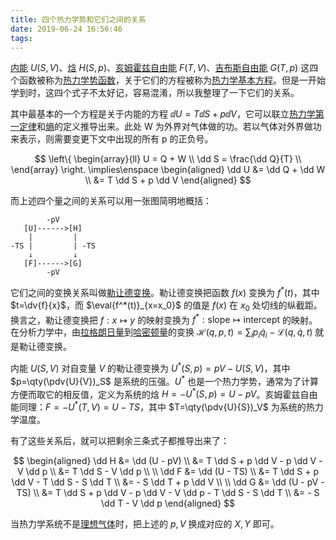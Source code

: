 ```yaml
---
title: 四个热力学势和它们之间的关系
date: 2019-06-24 16:56:46
tags:
---
```


<u>内能</u> $U(S, V)$、<u>焓</u> $H(S, p)$、<u>亥姆霍兹自由能</u> $F(T, V)$、<u>吉布斯自由能</u> $G(T, p)$ 这四个函数被称为<u>热力学势函数</u>，关于它们的方程被称为<u>热力学基本方程</u>。但是一开始学到时，这四个式子不太好记，容易混淆，所以我整理了一下它们的关系。

其中最基本的一个方程是关于内能的方程 $\dd U = T \dd S + p \dd V$，它可以联立<u>热力学第一定律</u>和<u>熵</u>的定义推导出来。此处 W 为外界对气体做的功。若以气体对外界做功来表示，则需要变更下文中出现的所有 p 的正负号。

$$
\left\{
\begin{array}{ll}
    U = Q + W \\
    \dd S = \frac{\dd Q}{T} \\
\end{array}
\right.
\implies\enspace
\begin{aligned}
\dd U &= \dd Q + \dd W \\
      &= T \dd S + p \dd V
\end{aligned}
$$

而上述四个量之间的关系可以用一张图简明地概括：

```
        -pV
   [U]------>[H]
    |         |
-TS |         | -TS
    ↓         ↓
   [F]------>[G]
        -pV
```

它们之间的变换关系叫做<u>勒让德变换</u>。勒让德变换把函数 $f(x)$ 变换为 $f^*(t)$，其中 $t=\dv{f}{x}$，而 $\eval{f^*(t)}_{x=x_0}$ 的值是 $f(x)$ 在 $x_0$ 处切线的纵截距。换言之，勒让德变换把 $f: x \mapsto y$ 的映射变换为 $f^*: \text{slope}\mapsto\text{intercept}$ 的映射。在分析力学中，由<u>拉格朗日量</u>到<u>哈密顿量</u>的变换 $\mathcal{H}(q,p,t)=\sum_i{ p_i\dot{q}_i} - \mathcal{L}(q,\dot{q},t)$ 就是勒让德变换。

内能 $U(S,V)$ 对自变量 $V$ 的勒让德变换为 $U^*(S,p)=pV-U(S,V)$，其中 $p=\qty(\pdv{U}{V})_S$ 是系统的压强。$U^*$ 也是一个热力学势，通常为了计算方便而取它的相反值，定义为系统的焓 $H=-U^*(S,p)=U-pV$。亥姆霍兹自由能同理：$F=-U^*(T,V)=U-TS$，其中 $T=\qty(\pdv{U}{S})_V$ 为系统的热力学温度。

有了这些关系后，就可以把剩余三条式子都推导出来了：

$$
\begin{aligned}
\dd H &= \dd (U - pV) \\
      &= T \dd S + p \dd V - p \dd V - V \dd p \\
      &= T \dd S - V \dd p \\
\\
\dd F &= \dd (U - TS) \\
      &= T \dd S + p \dd V - T \dd S - S \dd T \\
      &= - S \dd T + p \dd V \\
\\
\dd G &= \dd (U - pV - TS) \\
      &= T \dd S + p \dd V - p \dd V - V \dd p - T \dd S - S \dd T \\
      &= - S \dd T - V \dd p
\end{aligned}
$$

当热力学系统不是<u>理想气体</u>时，把上述的 $p, V$ 换成对应的 $X, Y$ 即可。
